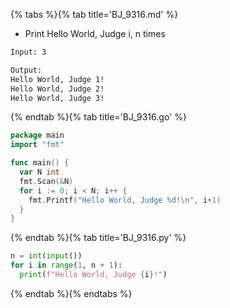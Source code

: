 {% tabs %}{% tab title='BJ_9316.md' %}

* Print Hello World, Judge i, n times

```txt
Input: 3

Output:
Hello World, Judge 1!
Hello World, Judge 2!
Hello World, Judge 3!
```

{% endtab %}{% tab title='BJ_9316.go' %}

```go
package main
import "fmt"

func main() {
  var N int
  fmt.Scan(&N)
  for i := 0; i < N; i++ {
    fmt.Printf("Hello World, Judge %d!\n", i+1)
  }
}
```

{% endtab %}{% tab title='BJ_9316.py' %}

```py
n = int(input())
for i in range(1, n + 1):
  print(f"Hello World, Judge {i}!")
```

{% endtab %}{% endtabs %}
